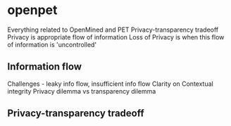 # openpet
Everything related to OpenMined and PET
Privacy-transparency tradeoff
Privacy is appropriate flow of information
Loss of Privacy is when this flow of information is 'uncontrolled'

## Information flow
Challenges - leaky info flow, insufficient info flow
Clarity on Contextual integrity
Privacy dilemma vs transparency dilemma

## Privacy-transparency  tradeoff
